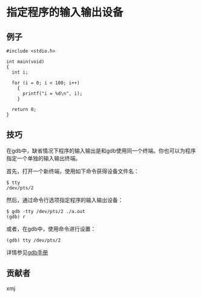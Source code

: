 # 指定程序的输入输出设备

## 例子

	#include <stdio.h>
	
	int main(void)
	{
	  int i;
	
	  for (i = 0; i < 100; i++)
	    {
	      printf("i = %d\n", i);
	    }
	
	  return 0;
	}

## 技巧

在gdb中，缺省情况下程序的输入输出是和gdb使用同一个终端。你也可以为程序指定一个单独的输入输出终端。

首先，打开一个新终端，使用如下命令获得设备文件名：

	$ tty
	/dev/pts/2

然后，通过命令行选项指定程序的输入输出设备：

	$ gdb -tty /dev/pts/2 ./a.out
	(gdb) r

或者，在gdb中，使用命令进行设置：

	(gdb) tty /dev/pts/2

详情参见[gdb手册](https://sourceware.org/gdb/current/onlinedocs/gdb/Input_002fOutput.html#index-tty)

## 贡献者

xmj


